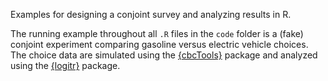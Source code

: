 Examples for designing a conjoint survey and analyzing results in R. 

The running example throughout all `.R` files in the `code` folder is a (fake) conjoint experiment comparing gasoline versus electric vehicle choices. The choice data are simulated using the [{cbcTools}](https://github.com/jhelvy/cbcTools) package and analyzed using the [{logitr}](https://github.com/jhelvy/logitr) package.
